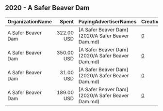 ## 2020 - A Safer Beaver Dam 
|OrganizationName|Spent|PayingAdvertiserNames|CreativeUrls|Impressions|Genders|AgeBrackets|CountryCodes|BillingAddresses|CandidateBallotInformation|
|:---|---:|:---|:---|---:|:---|:---|:---|:---|:---|
|A Safer Beaver Dam|322.00 USD|[A Safer Beaver Dam](2020/A Safer Beaver Dam.md)|[0](https://www.snap.com/political-ads/asset/ca32fffb8a62a2c39891ba6d2603782faf6dc43afb026a14f4c37de771a50184?mediaType=jpeg)|64,612|||united states|US||
|A Safer Beaver Dam|350.00 USD|[A Safer Beaver Dam](2020/A Safer Beaver Dam.md)|[0](https://www.snap.com/political-ads/asset/37f7544d6db35504bc56b4d042d835cf1dd8e47141d0ed6cb7ae77019ada516d?mediaType=jpeg)|67,602||17+|united states|US|Beaver Dam Public Safety Referendum|
|A Safer Beaver Dam|31.00 USD|[A Safer Beaver Dam](2020/A Safer Beaver Dam.md)|[0](https://www.snap.com/political-ads/asset/37f7544d6db35504bc56b4d042d835cf1dd8e47141d0ed6cb7ae77019ada516d?mediaType=jpeg)|21,915|||united states|US|Beaver Dam Public Safety Referendum|
|A Safer Beaver Dam|189.00 USD|[A Safer Beaver Dam](2020/A Safer Beaver Dam.md)|[0](https://www.snap.com/political-ads/asset/5694a431f6cbe26b5ca696a71847efef045ca0808576d4b5cd48dee020156be1?mediaType=jpeg)|38,510||17+|united states|US||
